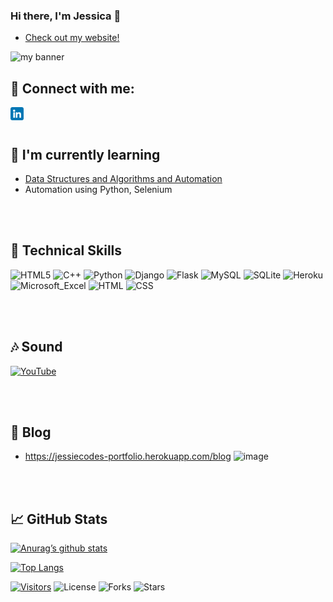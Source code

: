 ### Hi there, I'm Jessica 👋 

- [Check out my website!](https://jessiecodes-portfolio.herokuapp.com/)

<p align=”center”>
<img width=”200" height=”200" src="https://user-images.githubusercontent.com/51688932/186469093-00a0829b-2b06-4cc5-9b3d-f78a933f7ff7.png" alt="my banner">
</p>

## 🤝 Connect with me:
<a href="https://www.linkedin.com/in/jessica-paul-a1ba6520b/"><img align="left" src="https://raw.githubusercontent.com/Tanushree28/Tanushree28/master/images/linkedin.png" alt="Jessica Paul| LinkedIn" width="21px"/></a>
<br>
</br>

## 🔭 I'm currently learning 

- [Data Structures and Algorithms and Automation](https://www.youtube.com/playlist?list=PLLiGufGFLvQHXiLQi6OBuTq02qvLZtM3I)
- Automation using Python, Selenium

<br>
</br>

## 💼 Technical Skills

![HTML5](https://img.shields.io/badge/HTML5-E34F26?style=for-the-badge&logo=html5&logoColor=white)
![C++](https://img.shields.io/badge/C%2B%2B-00599C?style=for-the-badge&logo=c%2B%2B&logoColor=white)
![Python](https://img.shields.io/badge/Python-3776AB?style=for-the-badge&logo=python&logoColor=white)
![Django](https://img.shields.io/badge/Django-092E20?style=for-the-badge&logo=django&logoColor=white)
![Flask](https://img.shields.io/badge/Flask-000000?style=for-the-badge&logo=flask&logoColor=white)
![MySQL](https://img.shields.io/badge/MySQL-00000F?style=for-the-badge&logo=mysql&logoColor=white)
![SQLite](https://img.shields.io/badge/SQLite-07405E?style=for-the-badge&logo=sqlite&logoColor=white)
![Heroku](https://img.shields.io/badge/Heroku-430098?style=for-the-badge&logo=heroku&logoColor=white)
![Microsoft_Excel](https://img.shields.io/badge/Microsoft_Excel-217346?style=for-the-badge&logo=microsoft-excel&logoColor=white)
![HTML](https://img.shields.io/badge/HTML-239120?style=for-the-badge&logo=html5&logoColor=white)
![CSS](https://img.shields.io/badge/CSS-239120?&style=for-the-badge&logo=css3&logoColor=white)

<br>
</br>

## 🎶 Sound

[![YouTube](https://img.shields.io/badge/-YOUTUBE_PLAYLIST-red?style=for-the-badge)](https://www.youtube.com/watch?v=jfKfPfyJRdk&ab_channel=LofiGirl)
            
<br>
</br>

## 📝 Blog

- https://jessiecodes-portfolio.herokuapp.com/blog
![image](https://user-images.githubusercontent.com/51688932/190266693-b80c5f10-1d22-498d-9ed5-636447002fe3.png)



<br>
</br>

## 📈 GitHub Stats 

[![Anurag’s github stats](https://github-readme-stats.vercel.app/api?username=pauljessica82)](https://github.com/pauljessica82)

[![Top Langs](https://github-readme-stats.vercel.app/api/top-langs/?username=pauljessica82&layout=compact)](https://github.com/pauljessica82)

[![Visitors](https://visitor-badge.glitch.me/badge?page_id=pauljessica82.pauljessica82)](https://github.com/pauljessica82)
![License](https://badgen.net/github/license/pauljessica82/pauljessica82)
![Forks](https://badgen.net/github/forks/pauljessica82/pauljessica82)
![Stars](https://badgen.net/github/stars/pauljessica82/pauljessica82)
                                                                                                                                         
                                                                                                                                         
<!--
**pauljessica82/pauljessica82** is a ✨ _special_ ✨ repository because its `README.md` (this file) appears on your GitHub profile.

Here are some ideas to get you started:

- 🔭 I’m currently working on ...
- 🌱 I’m currently learning ...
- 👯 I’m looking to collaborate on ...
- 🤔 I’m looking for help with ...
- 💬 Ask me about ...
- 📫 How to reach me: ...
- 😄 Pronouns: ...
- ⚡ Fun fact: ...
-->

